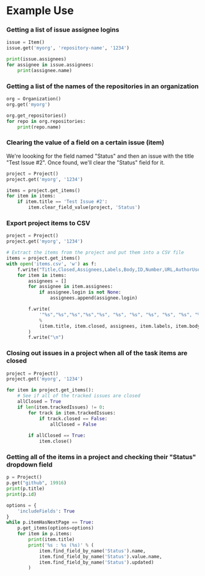# Example Use

### Getting a list of issue assignee logins
```python
issue = Item()
issue.get('myorg', 'repository-name', '1234')

print(issue.assignees)
for assignee in issue.assignees:
    print(assignee.name)
```

### Getting a list of the names of the repositories in an organization
```python
org = Organization()
org.get('myorg')

org.get_repositories()
for repo in org.repositories:
    print(repo.name)
```

### Clearing the value of a field on a certain issue (item)

We're loooking for the field named "Status" and then an issue with the title "Test Issue #2". Once found, we'll clear the "Status" field for it.

```python
project = Project()
project.get('myorg', '1234')

items = project.get_items()
for item in items:
    if item.title == 'Test Issue #2':
        item.clear_field_value(project, 'Status')

```

### Export project items to CSV
```python
project = Project()
project.get('myorg', '1234')

# Extract the items from the project and put them into a CSV file
items = project.get_items()
with open('items.csv', 'w') as f:
    f.write("Title,Closed,Assignees,Labels,Body,ID,Number,URL,AuthorUsername,AuthorName,CreatedAt,UpdatedAt\n")
    for item in items:
        assignees = []
        for assignee in item.assignees:
            if assignee.login is not None:
                assignees.append(assignee.login)

        f.write(
            '"%s","%s","%s","%s","%s", "%s", "%s", "%s", "%s", "%s", "%s", "%s"'
            % 
            (item.title, item.closed, assignees, item.labels, item.body, item.id, item.number, item.url, item.author.login, item.author.name, item.created, item.updatedAt)
        )
        f.write("\n")
```

### Closing out issues in a project when all of the task items are closed
```python
project = Project()
project.get('myorg', '1234')

for item in project.get_items():
    # See if all of the tracked issues are closed
    allClosed = True
    if len(item.trackedIssues) != 0:
        for track in item.trackedIssues:
            if track.closed == False:
                allClosed = False
        
        if allClosed == True:
            item.close()
```

### Getting all of the items in a project and checking their "Status" dropdown field
```python
p = Project()
p.get("github", 19916)
print(p.title)
print(p.id)

options = {
    'includeFields': True
}
while p.itemHasNextPage == True:
    p.get_items(options=options)
    for item in p.items:
        print(item.title)
        print('%s : %s (%s)' % (
            item.find_field_by_name('Status').name, 
            item.find_field_by_name('Status').value.name, 
            item.find_field_by_name('Status').updated)
        )
```
